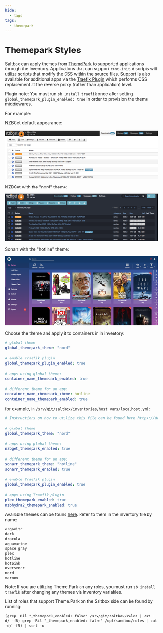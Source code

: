 ```yaml
---
hide:
  - tags
tags:
  - themepark
---
```


# Themepark Styles

Saltbox can apply themes from [ThemePark](https://docs.theme-park.dev/theme-options/) to supported applications through the inventory. Applications that can support `cont-init.d` scripts will utilize scripts that modify the CSS within the source files. Support is also available for additional apps via the [Traefik Plugin](https://github.com/packruler/traefik-themepark) which performs CSS replacement at the reverse proxy (rather than application) level.

Plugin note: You must run `sb install traefik` once after setting `global_themepark_plugin_enabled: true` in order to provision the theme middlewares.

For example:

NZBGet default appearance:

![](images/nzbget-before.png)

NZBGet with the "nord" theme:

![](images/nzbget-nord.png)

Sonarr with the "hotline" theme:

![](images/sonarr-hotline.png)

Choose the theme and apply it to containers in in inventory:

```yaml
# global theme
global_themepark_theme: "nord"

# enable Traefik plugin
global_themepark_plugin_enabled: true

# apps using global theme:
container_name_themepark_enabled: true

# different theme for an app:
container_name_themepark_theme: hotline
container_name_themepark_enabled: true
```

for example, in `/srv/git/saltbox/inventories/host_vars/localhost.yml`:

```yaml
# Instructions on how to utilize this file can be found here https://docs.saltbox.dev/saltbox/inventory/

# global theme
global_themepark_theme: "nord"

# apps using global theme:
nzbget_themepark_enabled: true

# different theme for an app:
sonarr_themepark_theme: "hotline"
sonarr_themepark_enabled: true

# enable Traefik plugin
global_themepark_plugin_enabled: true

# apps using Traefik plugin
plex_themepark_enabled: true
nzbhydra2_themepark_enabled: true
```

Available themes can be found [here](https://docs.theme-park.dev/theme-options/).  Refer to them in the inventory file by name:

```text
organizr
dark
dracula
aquamarine
space gray
plex
hotline
hotpink
overseerr
nord
maroon
```

Note: If you are utilizing Theme.Park on any roles, you must run `sb install traefik` after changing any themes via inventory variables.

List of roles that support Theme.Park on the Saltbox side can be found by running:

```shell
(grep -Ril "_themepark_enabled: false" /srv/git/saltbox/roles | cut -d/ -f6; grep -Ril "_themepark_enabled: false" /opt/sandbox/roles | cut -d/ -f5) | sort -u
```
